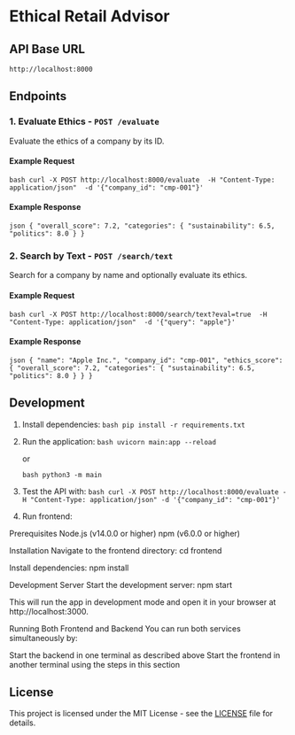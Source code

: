 # Ethical Retail Advisor

## API Base URL
`http://localhost:8000`

## Endpoints

### 1. **Evaluate Ethics** - `POST /evaluate`

Evaluate the ethics of a company by its ID.

#### Example Request
``bash
curl -X POST http://localhost:8000/evaluate 
  -H "Content-Type: application/json" 
  -d '{"company_id": "cmp-001"}'
``

#### Example Response
``json
{
  "overall_score": 7.2,
  "categories": {
    "sustainability": 6.5,
    "politics": 8.0
  }
}
``

### 2. **Search by Text** - `POST /search/text`

Search for a company by name and optionally evaluate its ethics.

#### Example Request
``bash
curl -X POST http://localhost:8000/search/text?eval=true 
  -H "Content-Type: application/json" 
  -d '{"query": "apple"}'
``

#### Example Response
``json
{
  "name": "Apple Inc.",
  "company_id": "cmp-001",
  "ethics_score": {
    "overall_score": 7.2,
    "categories": {
      "sustainability": 6.5,
      "politics": 8.0
    }
  }
}
``

## Development

1. Install dependencies:
   ``bash
   pip install -r requirements.txt
   ``

2. Run the application:
   ``bash
   uvicorn main:app --reload
   ``

   or

   ``bash
   python3 -m main
   ``

3. Test the API with:
   ``bash
   curl -X POST http://localhost:8000/evaluate -H "Content-Type: application/json" -d '{"company_id": "cmp-001"}'
   ``

4. Run frontend:

  Prerequisites
  Node.js (v14.0.0 or higher)
  npm (v6.0.0 or higher)
  
  Installation
  Navigate to the frontend directory: cd frontend

  Install dependencies: npm install

  Development Server
  Start the development server: npm start

  This will run the app in development mode and open it in your browser at http://localhost:3000.

  Running Both Frontend and Backend
  You can run both services simultaneously by:

  Start the backend in one terminal as described above
  Start the frontend in another terminal using the steps in this section

## License
This project is licensed under the MIT License - see the [LICENSE](LICENSE) file for details.
